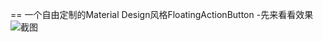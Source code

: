 == 一个自由定制的Material Design风格FloatingActionButton
-先来看看效果
![截图](https://github.com/dazhaoDai/FloatingActionButtonDemo/blob/master/src/main/java/com/ddz/pic/demo.gif)
